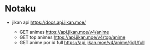 # Notaku

- jikan api https://docs.api.jikan.moe/

  - GET animes https://api.jikan.moe/v4/anime
  - GET top animes https://api.jikan.moe/v4/top/anime
  - GET anime por id full https://api.jikan.moe/v4/anime/{id}/full
